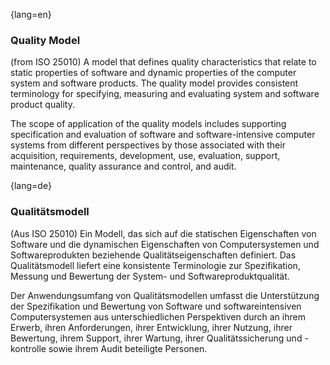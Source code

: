 {lang=en}
### Quality Model
(from ISO 25010) A model that defines quality characteristics that relate to static properties of software and dynamic properties of the computer system and software products. The quality model provides consistent terminology for specifying, measuring and evaluating system and software product quality.

The scope of application of the quality models includes supporting specification and evaluation of software and software-intensive computer systems from different perspectives by those associated with their acquisition, requirements, development, use, evaluation, support, maintenance, quality assurance and control, and audit.

{lang=de}
### Qualitätsmodell

(Aus ISO 25010) Ein Modell, das sich auf die statischen Eigenschaften
von Software und die dynamischen Eigenschaften von Computersystemen
und Softwareprodukten beziehende Qualitätseigenschaften definiert. Das
Qualitätsmodell liefert eine konsistente Terminologie zur
Spezifikation, Messung und Bewertung der System- und
Softwareproduktqualität.

Der Anwendungsumfang von Qualitätsmodellen umfasst die Unterstützung
der Spezifikation und Bewertung von Software und softwareintensiven
Computersystemen aus unterschiedlichen Perspektiven durch an ihrem
Erwerb, ihren Anforderungen, ihrer Entwicklung, ihrer Nutzung, ihrer
Bewertung, ihrem Support, ihrer Wartung, ihrer Qualitätssicherung und
-kontrolle sowie ihrem Audit beteiligte Personen.

